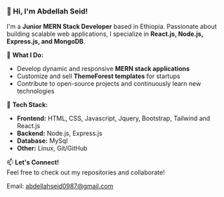 
### 👋 Hi, I'm Abdellah Seid!  

I'm a **Junior MERN Stack Developer** based in Ethiopia. Passionate about building scalable web applications, I specialize in **React.js, Node.js, Express.js, and MongoDB**.  

🚀 **What I Do:**  
- Develop dynamic and responsive **MERN stack applications**  
- Customize and sell **ThemeForest templates** for startups  
- Contribute to open-source projects and continuously learn new technologies  

🔧 **Tech Stack:**  
- **Frontend:** HTML, CSS, Javascript, Jquery, Bootstrap, Tailwind and React.js
- **Backend:** Node.js, Express.js  
- **Database:** MySql  
- **Other:** Linux, Git/GitHub  

📫 **Let's Connect!**  
Feel free to check out my repositories and collaborate!  

Email: abdellahseid0987@gmail.com

